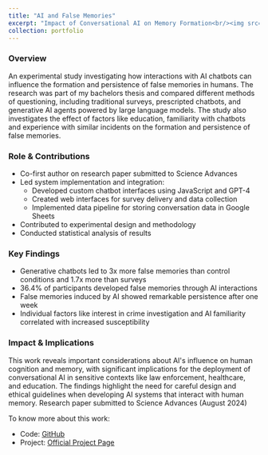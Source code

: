 ```yaml
---
title: "AI and False Memories"
excerpt: "Impact of Conversational AI on Memory Formation<br/><img src='/images/falesmem.jpg'>"
collection: portfolio
---
```


### Overview

An experimental study investigating how interactions with AI chatbots can influence the formation and persistence of false memories in humans. The research was part of my bachelors thesis and compared different methods of questioning, including traditional surveys, prescripted chatbots, and generative AI agents powered by large language models. The study also investigates the effect of factors like education, familiarity with chatbots and experience with similar incidents on the formation and persistence of false memories.

### Role & Contributions

- Co-first author on research paper submitted to Science Advances
- Led system implementation and integration:
  - Developed custom chatbot interfaces using JavaScript and GPT-4
  - Created web interfaces for survey delivery and data collection
  - Implemented data pipeline for storing conversation data in Google Sheets
- Contributed to experimental design and methodology
- Conducted statistical analysis of results

### Key Findings

- Generative chatbots led to 3x more false memories than control conditions and 1.7x more than surveys
- 36.4% of participants developed false memories through AI interactions
- False memories induced by AI showed remarkable persistence after one week
- Individual factors like interest in crime investigation and AI familiarity correlated with increased susceptibility

### Impact & Implications

This work reveals important considerations about AI's influence on human cognition and memory, with significant implications for the deployment of conversational AI in sensitive contexts like law enforcement, healthcare, and education. The findings highlight the need for careful design and ethical guidelines when developing AI systems that interact with human memory.
Research paper submitted to Science Advances (August 2024)

To know more about this work:

- Code: [GitHub](https://github.com/mitmedialab/ai-false-memories)
- Project: [Official Project Page](https://www.media.mit.edu/projects/ai-false-memories/overview/)
